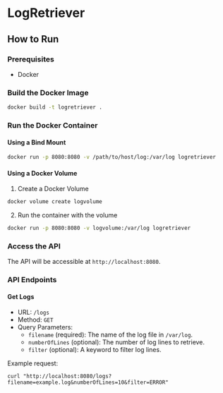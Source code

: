 # LogRetriever

## How to Run

### Prerequisites

- Docker

### Build the Docker Image

```sh
docker build -t logretriever .
```

### Run the Docker Container

#### Using a Bind Mount

```sh
docker run -p 8080:8080 -v /path/to/host/log:/var/log logretriever
```

#### Using a Docker Volume
1. Create a Docker Volume
```sh
docker volume create logvolume
```
2. Run the container with the volume
```sh
docker run -p 8080:8080 -v logvolume:/var/log logretriever
```

### Access the API
The API will be accessible at `http://localhost:8080`.

### API Endpoints

#### Get Logs
* URL: `/logs`
* Method: `GET`
* Query Parameters:
  * `filename` (required): The name of the log file in `/var/log`.
  * `numberOfLines` (optional): The number of log lines to retrieve.
  * `filter` (optional): A keyword to filter log lines.

Example request:
```shell
curl "http://localhost:8080/logs?filename=example.log&numberOfLines=10&filter=ERROR"
```